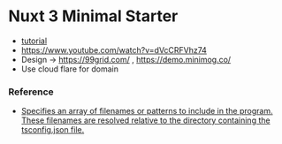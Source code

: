 # Nuxt 3 Minimal Starter
 - [tutorial](https://www.youtube.com/watch?v=ovJfnoqUBk8&list=PL4cUxeGkcC9haQlqdCQyYmL_27TesCGPC&index=3)
 - https://www.youtube.com/watch?v=dVcCRFVhz74
 - Design -> https://99grid.com/ , https://demo.minimog.co/
 - Use cloud flare for domain


### Reference
 - [Specifies an array of filenames or patterns to include in the program. These filenames are resolved relative to the directory containing the tsconfig.json file.](https://www.typescriptlang.org/tsconfig#include)
 